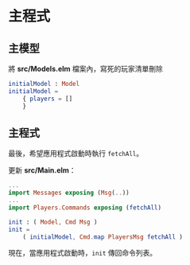 # 主程式

## 主模型

將 __src/Models.elm__ 檔案內，寫死的玩家清單刪除

```elm
initialModel : Model
initialModel =
    { players = []
    }
```

## 主程式

最後，希望應用程式啟動時執行 `fetchAll`。

更新 __src/Main.elm__：

```elm
...
import Messages exposing (Msg(..))
...
import Players.Commands exposing (fetchAll)

init : ( Model, Cmd Msg )
init =
    ( initialModel, Cmd.map PlayersMsg fetchAll )
```

現在，當應用程式啟動時，`init` 傳回命令列表。
